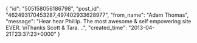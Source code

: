  {
   "id": "505158056186798",
   "post_id": "462493170453287_497402933628977",
   "from_name": "Adam Thomas",
   "message": "Hear hear Phillip.  The most awesome & self empowering site EVER. \nThanks Scott & Tara. ..",
   "created_time": "2013-04-21T23:37:23+0000"
 }
